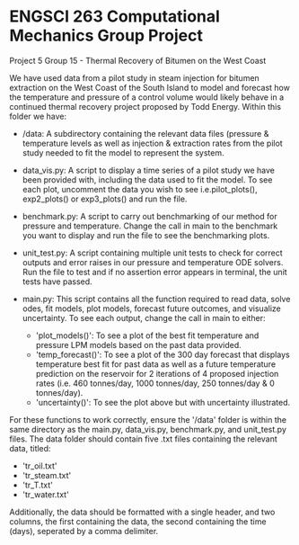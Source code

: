 # ENGSCI 263 Computational Mechanics Group Project

Project 5 Group 15 - Thermal Recovery of Bitumen on the West Coast

We have used data from a pilot study in steam injection for bitumen extraction on the West Coast of the South Island to model and forecast how the temperature and pressure of a control volume would likely behave in a continued thermal recovery project proposed by Todd Energy. Within this folder we have:

- /data: A subdirectory containing the relevant data files (pressure & temperature levels as well as injection & extraction rates from the pilot study needed to fit the model to represent the system.

- data_vis.py: A script to display a time series of a pilot study we have been provided with, including the data used to fit the model. To see each plot, uncomment the data you wish to see i.e.pilot_plots(), exp2_plots() or exp3_plots() and run the file.

- benchmark.py: A script to carry out benchmarking of our method for pressure and temperature. Change the call in main to the benchmark you want to display and run the file to see the benchmarking plots.

- unit_test.py: A script containing multiple unit tests to check for correct outputs and error raises in our pressure and temperature ODE solvers. Run the file to test and if no assertion error appears in terminal, the unit tests have passed.

- main.py: This script contains all the function required to read data, solve odes, fit models, plot models, forecast future outcomes, and visualize uncertainty. To see each output, change the call in main to either:

  - 'plot_models()': To see a plot of the best fit temperature and pressure LPM models based on the past data provided.
  - 'temp_forecast()': To see a plot of the 300 day forecast that displays temperature best fit for past data as well as a future temperature prediction on the reservoir for 2 iterations of 4 proposed injection rates (i.e. 460 tonnes/day, 1000 tonnes/day, 250 tonnes/day & 0 tonnes/day).
  - 'uncertainty()': To see the plot above but with uncertainty illustrated.

For these functions to work correctly, ensure the '/data' folder is within the same directory as the main.py, data_vis.py, benchmark.py, and unit_test.py files. The data folder should contain five .txt files containing the relevant data, titled:

- 'tr_oil.txt'
- 'tr_steam.txt'
- 'tr_T.txt'
- 'tr_water.txt'

Additionally, the data should be formatted with a single header, and two columns, the first containing the data, the second containing the time (days), seperated by a comma delimiter.
